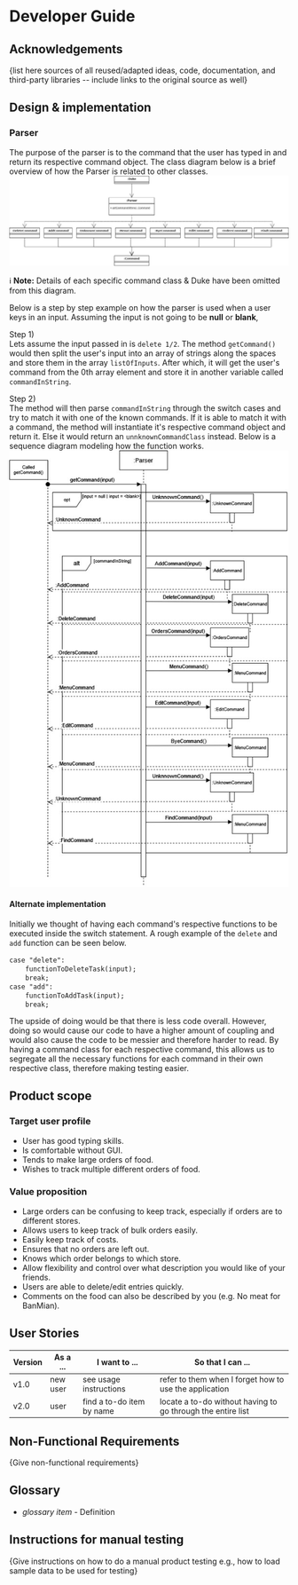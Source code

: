 # Developer Guide

## Acknowledgements

{list here sources of all reused/adapted ideas, code, documentation, and third-party libraries -- include links to the original source as well}

## Design & implementation

### Parser
The purpose of the parser is to the command that the user has typed in and return its respective command
object. The class diagram below is a brief overview of how the Parser is related to other classes.
<br>![Class Diagram](https://raw.githubusercontent.com/AY2122S1-CS2113-T13-2/tp/master/UMLdiagrams/ParserDiagrams/ParserClassDiag-Page-1.jpg)
<div markdown="span" class="alert alert-primary">

:information_source: **Note:** Details of each specific command class & Duke have been omitted from this diagram.

</div>

Below is a step by step example on how the parser is used when a user keys in an input.
Assuming the input is not going to be **null** or **blank**,

Step 1)<br>
Lets assume the input passed in is `delete 1/2`. The method `getCommand()` would then split the user's
input into an array of strings along the spaces and store them in the array `listOfInputs`. After which,
it will get the user's command from the 0th array element and store it in another variable called `commandInString`.
<br>

Step 2)<br>
The method will then parse `commandInString` through the switch cases and try to match it with
one of the known commands. If it is able to match it with a command, the method will instantiate
it's respective command object and return it. Else it would return an `unnknownCommandClass` instead.
Below is a sequence diagram modeling how the function works.
<br> ![Sqeuence Diagram of Parser](https://raw.githubusercontent.com/AY2122S1-CS2113-T13-2/tp/master/UMLdiagrams/ParserDiagrams/Parser%20Sequence%20Diag.jpg)

#### Alternate implementation

Initially we thought of having each command's respective functions to be executed inside the switch statement.
A rough example of the `delete` and `add` function can be seen below.
```
case "delete":
    functionToDeleteTask(input);
    break;
case "add":
    functionToAddTask(input);
    break;
```

The upside of doing would be that there is less code overall.
However, doing so would cause our code to have a higher amount of coupling and would also cause the code to be
messier and therefore harder to read. By having a command class for each respective command, this allows us
to segregate all the necessary functions for each command in their own respective class, therefore making
testing easier.

## Product scope
### Target user profile

* User has good typing skills.
* Is comfortable without GUI.
* Tends to make large orders of food.
* Wishes to track multiple different orders of food.

### Value proposition

* Large orders can be confusing to keep track, especially if orders are to different stores.
* Allows users to keep track of bulk orders easily.
* Easily keep track of costs.
* Ensures that no orders are left out.
* Knows which order belongs to which store.
* Allow flexibility and control over what description you would like of your friends.
* Users are able to delete/edit entries quickly.
* Comments on the food can also be described by you (e.g. No meat for BanMian).

## User Stories

|Version| As a ... | I want to ... | So that I can ...|
|--------|----------|---------------|------------------|
|v1.0|new user|see usage instructions|refer to them when I forget how to use the application|
|v2.0|user|find a to-do item by name|locate a to-do without having to go through the entire list|

## Non-Functional Requirements

{Give non-functional requirements}

## Glossary

* *glossary item* - Definition

## Instructions for manual testing

{Give instructions on how to do a manual product testing e.g., how to load sample data to be used for testing}

